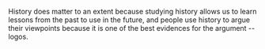 History does matter to an extent because studying history allows us to learn lessons from the past to use in the future, and people use history to argue their viewpoints because it is one of the best evidences for the argument -- logos.
